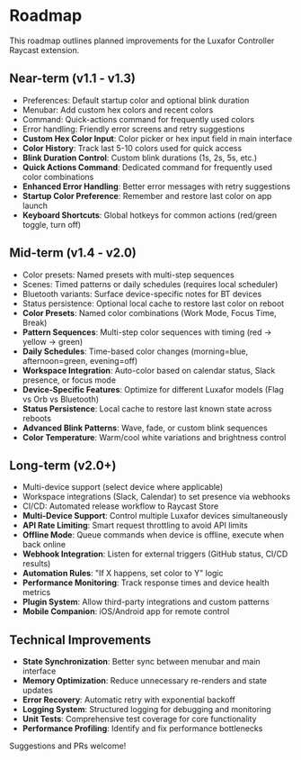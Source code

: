 # Roadmap

This roadmap outlines planned improvements for the Luxafor Controller Raycast extension.

## Near-term (v1.1 - v1.3)
- Preferences: Default startup color and optional blink duration
- Menubar: Add custom hex colors and recent colors
- Command: Quick-actions command for frequently used colors
- Error handling: Friendly error screens and retry suggestions
- **Custom Hex Color Input**: Color picker or hex input field in main interface
- **Color History**: Track last 5-10 colors used for quick access
- **Blink Duration Control**: Custom blink durations (1s, 2s, 5s, etc.)
- **Quick Actions Command**: Dedicated command for frequently used color combinations
- **Enhanced Error Handling**: Better error messages with retry suggestions
- **Startup Color Preference**: Remember and restore last color on app launch
- **Keyboard Shortcuts**: Global hotkeys for common actions (red/green toggle, turn off)

## Mid-term (v1.4 - v2.0)
- Color presets: Named presets with multi-step sequences
- Scenes: Timed patterns or daily schedules (requires local scheduler)
- Bluetooth variants: Surface device-specific notes for BT devices
- Status persistence: Optional local cache to restore last color on reboot
- **Color Presets**: Named color combinations (Work Mode, Focus Time, Break)
- **Pattern Sequences**: Multi-step color sequences with timing (red → yellow → green)
- **Daily Schedules**: Time-based color changes (morning=blue, afternoon=green, evening=off)
- **Workspace Integration**: Auto-color based on calendar status, Slack presence, or focus mode
- **Device-Specific Features**: Optimize for different Luxafor models (Flag vs Orb vs Bluetooth)
- **Status Persistence**: Local cache to restore last known state across reboots
- **Advanced Blink Patterns**: Wave, fade, or custom blink sequences
- **Color Temperature**: Warm/cool white variations and brightness control

## Long-term (v2.0+)
- Multi-device support (select device where applicable)
- Workspace integrations (Slack, Calendar) to set presence via webhooks
- CI/CD: Automated release workflow to Raycast Store
- **Multi-Device Support**: Control multiple Luxafor devices simultaneously
- **API Rate Limiting**: Smart request throttling to avoid API limits
- **Offline Mode**: Queue commands when device is offline, execute when back online
- **Webhook Integration**: Listen for external triggers (GitHub status, CI/CD results)
- **Automation Rules**: "If X happens, set color to Y" logic
- **Performance Monitoring**: Track response times and device health metrics
- **Plugin System**: Allow third-party integrations and custom patterns
- **Mobile Companion**: iOS/Android app for remote control

## Technical Improvements
- **State Synchronization**: Better sync between menubar and main interface
- **Memory Optimization**: Reduce unnecessary re-renders and state updates
- **Error Recovery**: Automatic retry with exponential backoff
- **Logging System**: Structured logging for debugging and monitoring
- **Unit Tests**: Comprehensive test coverage for core functionality
- **Performance Profiling**: Identify and fix performance bottlenecks

Suggestions and PRs welcome!
